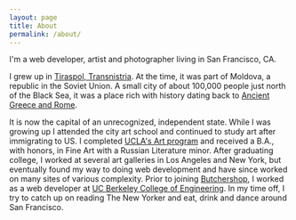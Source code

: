 ```yaml
---
layout: page
title: About
permalink: /about/
---
```


I'm a web developer, artist and photographer living in San Francisco, CA.

I grew up in [Tiraspol, Transnistria](http://en.wikipedia.org/wiki/Tiraspol). At the time, it was part of Moldova, a republic in the Soviet Union. A small city of about 100,000 people just north of the Black Sea, it was a place rich with history dating back to [Ancient Greece and Rome](http://en.wikipedia.org/wiki/Tyras).

It is now the capital of an unrecognized, independent state. While I was growing up I attended the city art school and continued to study art after immigrating to US. I completed [UCLA's Art program](http://www.art.ucla.edu/) and received a B.A., with honors, in Fine Art with a Russian Literature minor. After graduating college, I worked at several art galleries in Los Angeles and New York, but eventually found my way to doing web development and have since worked on many sites of various complexity. Prior to joining [Butchershop](http://www.butchershop.co/), I worked as a web developer at [UC Berkeley College of Engineering](http://engineering.berkeley.edu/). In my time off, I try to catch up on reading The New Yorker and eat, drink and dance around San Francisco.
